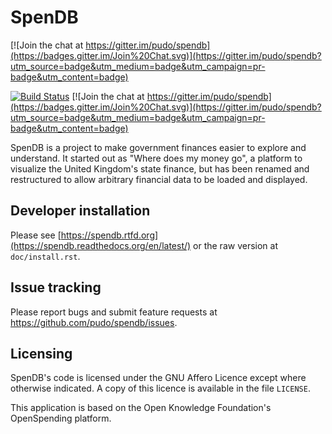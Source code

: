 # SpenDB

[![Join the chat at https://gitter.im/pudo/spendb](https://badges.gitter.im/Join%20Chat.svg)](https://gitter.im/pudo/spendb?utm_source=badge&utm_medium=badge&utm_campaign=pr-badge&utm_content=badge)

[![Build Status](https://travis-ci.org/pudo/spendb.png?branch=master)](https://travis-ci.org/pudo/spendb)
[![Join the chat at https://gitter.im/pudo/spendb](https://badges.gitter.im/Join%20Chat.svg)](https://gitter.im/pudo/spendb?utm_source=badge&utm_medium=badge&utm_campaign=pr-badge&utm_content=badge)

SpenDB is a project to make government finances easier to explore
and understand. It started out as "Where does my money go", a platform
to visualize the United Kingdom's state finance, but has been renamed
and restructured to allow arbitrary financial data to be loaded and
displayed.

## Developer installation

Please see [https://spendb.rtfd.org](https://spendb.readthedocs.org/en/latest/) or the raw version at ``doc/install.rst``.

## Issue tracking

Please report bugs and submit feature requests at https://github.com/pudo/spendb/issues.

## Licensing

SpenDB's code is licensed under the GNU Affero Licence except where otherwise indicated. A copy of this licence is available in the file ``LICENSE``.

This application is based on the Open Knowledge Foundation's OpenSpending platform.
